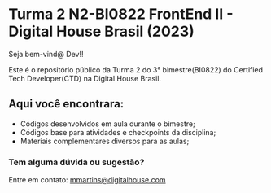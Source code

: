 # Turma 2 N2-BI0822 FrontEnd II - Digital House Brasil (2023)

Seja bem-vind@ Dev!!

Este é o repositório público da Turma 2 do 3° bimestre(BI0822) do Certified Tech Developer(CTD) na Digital House Brasil.

## Aqui você encontrara:
- Códigos desenvolvidos em aula durante o bimestre;
- Códigos base para atividades e checkpoints da disciplina;
- Materiais complementares diversos para as aulas;

### Tem alguma dúvida ou sugestão?
Entre em contato: mmartins@digitalhouse.com
